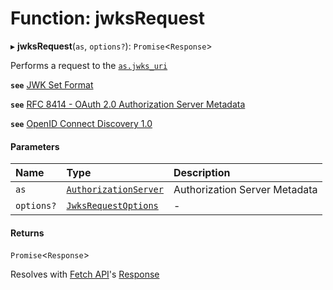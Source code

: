 # Function: jwksRequest

▸ **jwksRequest**(`as`, `options?`): `Promise`<`Response`\>

Performs a request to the
[`as.jwks_uri`](../interfaces/AuthorizationServer.md#jwks_uri)

**`see`** [JWK Set Format](https://www.rfc-editor.org/rfc/rfc7517.html#section-5)

**`see`** [RFC 8414 - OAuth 2.0 Authorization Server Metadata](https://www.rfc-editor.org/rfc/rfc8414.html#section-3)

**`see`** [OpenID Connect Discovery 1.0](https://openid.net/specs/openid-connect-discovery-1_0.html#ProviderConfig)

#### Parameters

| Name | Type | Description |
| :------ | :------ | :------ |
| `as` | [`AuthorizationServer`](../interfaces/AuthorizationServer.md) | Authorization Server Metadata |
| `options?` | [`JwksRequestOptions`](../interfaces/JwksRequestOptions.md) | - |

#### Returns

`Promise`<`Response`\>

Resolves with
[Fetch API](https://developer.mozilla.org/en-US/docs/Web/API/Fetch_API)'s
[Response](https://developer.mozilla.org/en-US/docs/Web/API/Response)
